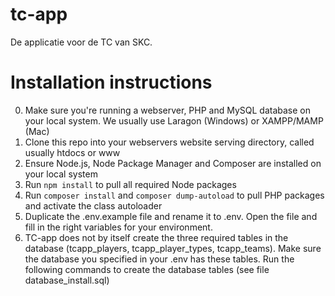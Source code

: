 # tc-app
De applicatie voor de TC van SKC.

# Installation instructions
0. Make sure you're running a webserver, PHP and MySQL database on your local system. We usually use Laragon (Windows) or XAMPP/MAMP (Mac)
0. Clone this repo into your webservers website serving directory, called usually htdocs or www 
0. Ensure Node.js, Node Package Manager and Composer are installed on your local system
2. Run `npm install` to pull all required Node packages
3. Run `composer install` and `composer dump-autoload` to pull PHP packages and activate the class autoloader  
4. Duplicate the .env.example file and rename it to .env. Open the file and fill in the right variables for your environment. 
5. TC-app does not by itself create the three required tables in the database (tcapp_players, tcapp_player_types, tcapp_teams). Make sure the database you specified in your .env has these tables. Run the following commands to create the database tables (see file database_install.sql)
